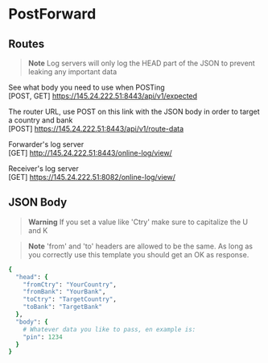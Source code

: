 # PostForward
## Routes
> **Note**
> Log servers will only log the HEAD part of the JSON to prevent leaking any important data

See what body you need to use when POSTing <br>
[POST, GET] https://145.24.222.51:8443/api/v1/expected

The router URL, use POST on this link with the JSON body in order to target a country and bank <br>
[POST] https://145.24.222.51:8443/api/v1/route-data

Forwarder's log server <br>
[GET] http://145.24.222.51:8443/online-log/view/

Receiver's log server <br>
[GET] https://145.24.222.51:8082/online-log/view/

## JSON Body
> **Warning**
> If you set a value like 'Ctry' make sure to capitalize the U and K

> **Note**
> 'from' and 'to' headers are allowed to be the same. As long as you correctly use this template you should get an OK as response.

```ruby
{
  "head": {
    "fromCtry": "YourCountry",
    "fromBank": "YourBank", 
    "toCtry": "TargetCountry",
    "toBank": "TargetBank"
  },
  "body": {
    # Whatever data you like to pass, en example is:
    "pin": 1234
  }
}
```
